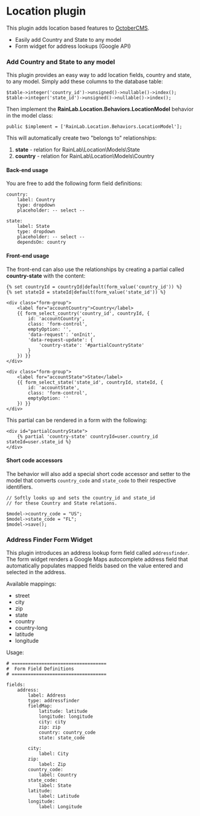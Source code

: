 # Location plugin

This plugin adds location based features to [OctoberCMS](http://octobercms.com).

* Easily add Country and State to any model
* Form widget for address lookups (Google API)

### Add Country and State to any model

This plugin provides an easy way to add location fields, country and state, to any model. Simply add these columns to the database table:

    $table->integer('country_id')->unsigned()->nullable()->index();
    $table->integer('state_id')->unsigned()->nullable()->index();

Then implement the **RainLab.Location.Behaviors.LocationModel** behavior in the model class:

    public $implement = ['RainLab.Location.Behaviors.LocationModel'];

This will automatically create two "belongs to" relationships:

1. **state** - relation for RainLab\Location\Models\State
1. **country** - relation for RainLab\Location\Models\Country

#### Back-end usage

You are free to add the following form field definitions:

    country:
        label: Country
        type: dropdown
        placeholder: -- select --

    state:
        label: State
        type: dropdown
        placeholder: -- select --
        dependsOn: country

#### Front-end usage

The front-end can also use the relationships by creating a partial called **country-state** with the content:

    {% set countryId = countryId|default(form_value('country_id')) %}
    {% set stateId = stateId|default(form_value('state_id')) %}

    <div class="form-group">
        <label for="accountCountry">Country</label>
        {{ form_select_country('country_id', countryId, {
            id: 'accountCountry',
            class: 'form-control',
            emptyOption: '',
            'data-request': 'onInit',
            'data-request-update': {
                'country-state': '#partialCountryState'
            }
        }) }}
    </div>

    <div class="form-group">
        <label for="accountState">State</label>
        {{ form_select_state('state_id', countryId, stateId, {
            id: 'accountState',
            class: 'form-control',
            emptyOption: ''
        }) }}
    </div>

This partial can be rendered in a form with the following:

    <div id="partialCountryState">
        {% partial 'country-state' countryId=user.country_id stateId=user.state_id %}
    </div>

#### Short code accessors

The behavior will also add a special short code accessor and setter to the model that converts `country_code` and `state_code` to their respective identifiers.

    // Softly looks up and sets the country_id and state_id
    // for these Country and State relations.

    $model->country_code = "US";
    $model->state_code = "FL";
    $model->save();

### Address Finder Form Widget

This plugin introduces an address lookup form field called `addressfinder`. The form widget renders a Google Maps autocomplete address field that automatically populates mapped fields based on the value entered and selected in the address.

Available mappings:

- street
- city
- zip
- state
- country
- country-long
- latitude
- longitude

Usage:

    # ===================================
    #  Form Field Definitions
    # ===================================

    fields:
        address:
            label: Address
            type: addressfinder
            fieldMap:
                latitude: latitude
                longitude: longitude
                city: city
                zip: zip
                country: country_code
                state: state_code

            city:
                label: City
            zip:
                label: Zip
            country_code:
                label: Country
            state_code:
                label: State
            latitude:
                label: Latitude
            longitude:
                label: Longitude
